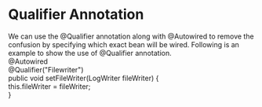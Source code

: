 # Qualifier Annotation
We can use the @Qualifier annotation along with @Autowired to remove the confusion by specifying which exact bean will be wired. Following is an example to show the use of @Qualifier annotation.<br/>
@Autowired<br/>
@Qualifier("Filewriter")<br/>
public void setFileWriter(LogWriter fileWriter) {<br/>
 this.fileWriter = fileWriter;<br/>
}

